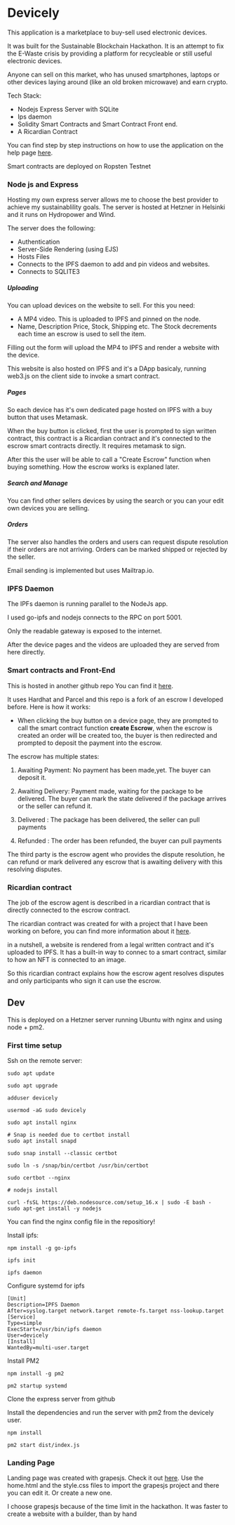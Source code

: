 # Devicely

This application is a marketplace to buy-sell used electronic devices.

It was built for the Sustainable Blockchain Hackathon. It is an attempt to fix the E-Waste crisis by providing a platform for recycleable or still useful electronic devices.

Anyone can sell on this market, who has unused smartphones, laptops or other devices laying around (like an old broken microwave) and earn crypto.

Tech Stack:

- Nodejs Express Server with SQLite
- Ips daemon
- Solidity Smart Contracts and Smart Contract Front end.
- A Ricardian Contract

You can find step by step instructions on how to use the application on the help page [here](https://devicely.xyz/help.html).

Smart contracts are deployed on Ropsten Testnet

### Node js and Express

Hosting my own express server allows me to choose the best provider to achieve my sustainablility goals. The server is hosted at Hetzner in Helsinki and it runs on Hydropower and Wind.

The server does the following:

- Authentication
- Server-Side Rendering (using EJS)
- Hosts Files
- Connects to the IPFS daemon to add and pin videos and websites.
- Connects to SQLITE3

##### Uploading

You can upload devices on the website to sell. For this you need:

- A MP4 video. This is uploaded to IPFS and pinned on the node.
- Name, Description Price, Stock, Shipping etc. The Stock decrements each time an escrow is used to sell the item.

Filling out the form will upload the MP4 to IPFS and render a website with the device.

This website is also hosted on IPFS and it's a DApp basicaly, running web3.js on the client side to invoke a smart contract.

##### Pages

So each device has it's own dedicated page hosted on IPFS with a buy button that uses Metamask.

When the buy button is clicked, first the user is prompted to sign written contract, this contract is a Ricardian contract and it's connected to the escrow smart contracts directly. It requires metamask to sign.

After this the user will be able to call a "Create Escrow" function when buying something. How the escrow works is explaned later.

##### Search and Manage

You can find other sellers devices by using the search or you can your edit own devices you are selling.

##### Orders

The server also handles the orders and users can request dispute resolution if their orders are not arriving. Orders can be marked shipped or rejected by the seller.

Email sending is implemented but uses Mailtrap.io.

### IPFS Daemon

The IPFs daemon is running parallel to the NodeJs app.

I used go-ipfs and nodejs connects to the RPC on port 5001.

Only the readable gateway is exposed to the internet.

After the device pages and the videos are uploaded they are served from here directly.

### Smart contracts and Front-End

This is hosted in another github repo
You can find it [here](https://github.com/StrawberryChocolateFudge/Devicely_Escrow).

It uses Hardhat and Parcel and this repo is a fork of an escrow I developed before.
Here is how it works:

- When clicking the buy button on a device page, they are prompted to call the smart contract function **create Escrow**, when the escrow is created an order will be created too,
  the buyer is then redirected and prompted to deposit the payment into the escrow.

The escrow has multiple states:

1. Awaiting Payment: No payment has been made,yet. The buyer can deposit it.

2. Awaiting Delivery: Payment made, waiting for the package to be delivered. The buyer can mark the state delivered if the package arrives or the seller can refund it.
3. Delivered : The package has been delivered, the seller can pull payments
4. Refunded : The order has been refunded, the buyer can pull payments

The third party is the escrow agent who provides the dispute resolution, he can refund or mark delivered any escrow that is awaiting delivery with this resolving disputes.

### Ricardian contract

The job of the escrow agent is described in a ricardian contract that is directly connected to the escrow contract.

The ricardian contract was created for with a project that I have been working on before, you can find more information about it [here](https://ricardianfabric.com).

in a nutshell, a website is rendered from a legal written contract and it's uploaded to IPFS. It has a built-in way to connec to a smart contract, similar to how an NFT is connected to an image.

So this ricardian contract explains how the escrow agent resolves disputes and only participants who sign it can use the escrow.

## Dev

This is deployed on a Hetzner server running Ubuntu with nginx and using node + pm2.

### First time setup

Ssh on the remote server:

    sudo apt update

    sudo apt upgrade

    adduser devicely

    usermod -aG sudo devicely

    sudo apt install nginx

    # Snap is needed due to certbot install
    sudo apt install snapd

    sudo snap install --classic certbot

    sudo ln -s /snap/bin/certbot /usr/bin/certbot

    sudo certbot --nginx

    # nodejs install

    curl -fsSL https://deb.nodesource.com/setup_16.x | sudo -E bash -
    sudo apt-get install -y nodejs

You can find the nginx config file in the repositiory!

Install ipfs:

    npm install -g go-ipfs

    ipfs init

    ipfs daemon

Configure systemd for ipfs

    [Unit]
    Description=IPFS Daemon
    After=syslog.target network.target remote-fs.target nss-lookup.target
    [Service]
    Type=simple
    ExecStart=/usr/bin/ipfs daemon
    User=devicely
    [Install]
    WantedBy=multi-user.target

Install PM2

    npm install -g pm2

    pm2 startup systemd

Clone the express server from github

Install the dependencies and run the server with pm2 from the devicely user.

    npm install

    pm2 start dist/index.js

### Landing Page

Landing page was created with grapesjs. Check it out [here](https://grapesjs.com/demo.html). Use the home.html and the style.css files to import the grapesjs project and there you can edit it. Or create a new one.

I choose grapesjs because of the time limit in the hackathon. It was faster to create a website with a builder, than by hand
